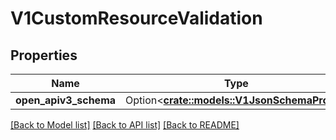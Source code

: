 # V1CustomResourceValidation

## Properties

Name | Type | Description | Notes
------------ | ------------- | ------------- | -------------
**open_apiv3_schema** | Option<[**crate::models::V1JsonSchemaProps**](v1.JSONSchemaProps.md)> |  | [optional]

[[Back to Model list]](../README.md#documentation-for-models) [[Back to API list]](../README.md#documentation-for-api-endpoints) [[Back to README]](../README.md)


